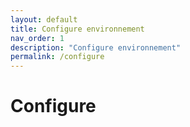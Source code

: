 ```yaml
---
layout: default
title: Configure environnement
nav_order: 1
description: "Configure environnement"
permalink: /configure
---
```

# Configure